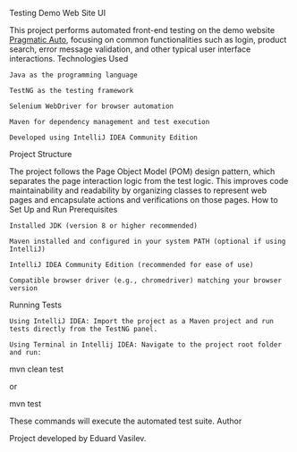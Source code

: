 Testing Demo Web Site UI

This project performs automated front-end testing on the demo website [Pragmatic Auto](https://auto.pragmatic.bg/index.php?route=common/home&language=en-gb), focusing on common functionalities such as login, product search, error message validation, and other typical user interface interactions.
Technologies Used

    Java as the programming language

    TestNG as the testing framework

    Selenium WebDriver for browser automation

    Maven for dependency management and test execution

    Developed using IntelliJ IDEA Community Edition

Project Structure

The project follows the Page Object Model (POM) design pattern, which separates the page interaction logic from the test logic. This improves code maintainability and readability by organizing classes to represent web pages and encapsulate actions and verifications on those pages.
How to Set Up and Run
Prerequisites

    Installed JDK (version 8 or higher recommended)

    Maven installed and configured in your system PATH (optional if using IntelliJ)

    IntelliJ IDEA Community Edition (recommended for ease of use)

    Compatible browser driver (e.g., chromedriver) matching your browser version

Running Tests

    Using IntelliJ IDEA: Import the project as a Maven project and run tests directly from the TestNG panel.

    Using Terminal in Intellij IDEA: Navigate to the project root folder and run:

mvn clean test

or

mvn test

These commands will execute the automated test suite.
Author

Project developed by Eduard Vasilev.
